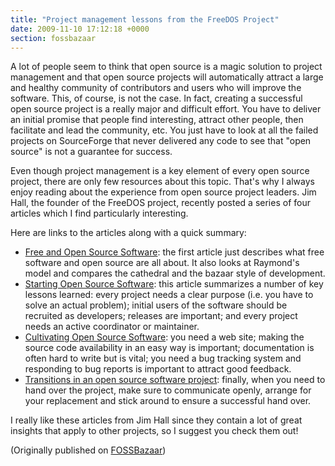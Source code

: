 ```yaml
---
title: "Project management lessons from the FreeDOS Project"
date: 2009-11-10 17:12:18 +0000
section: fossbazaar
---
```


A lot of people seem to think that open source is a magic solution to
project management and that open source projects will automatically
attract a large and healthy community of contributors and users who will
improve the software.  This, of course, is not the case.  In fact,
creating a successful open source project is a really major and
difficult effort.  You have to deliver an initial promise that people
find interesting, attract other people, then facilitate and lead the
community, etc.  You just have to look at all the failed projects on
SourceForge that never delivered any code to see that "open source" is
not a guarantee for success.

Even though project management is a key element of every open source
project, there are only few resources about this topic.  That's why I
always enjoy reading about the experience from open source project
leaders.  Jim Hall, the founder of the FreeDOS project, recently posted
a series of four articles which I find particularly interesting.

Here are links to the articles along with a quick summary:

<ul>

<li><a href =
"http://sourceforge.net/userapps/wordpress/jhall1/2009/11/02/open-source-and-free-software/">Free
and Open Source Software</a>: the first article just describes what free
software and open source are all about.  It also looks at Raymond's
model and compares the cathedral and the bazaar style of
development.</li>

<li><a href =
"http://sourceforge.net/userapps/wordpress/jhall1/2009/11/04/starting-open-source-software/">Starting
Open Source Software</a>: this article summarizes a number
of key lessons learned: every project needs a clear purpose (i.e. you
have to solve an actual problem); initial users of the software should
be recruited as developers; releases are important; and every project
needs an active coordinator or maintainer.</li>

<li><a href =
"http://sourceforge.net/userapps/wordpress/jhall1/2009/11/09/cultivating-open-source-software-2/">Cultivating
Open Source Software</a>: you need a web site; making the source code
availability in an easy way is important; documentation is often hard to
write but is vital; you need a bug tracking system and responding to bug
reports is important to attract good feedback.</li>

<li><a href =
"http://sourceforge.net/userapps/wordpress/jhall1/2009/11/18/transitions-in-open-source-software/">Transitions
in an open source software project</a>: finally, when you need to hand
over the project, make sure to communicate openly, arrange for your
replacement and stick around to ensure a successful hand over.</li>

</ul>

I really like these articles from Jim Hall since they contain a lot of
great insights that apply to other projects, so I suggest you check them
out!

(Originally published on <a href = "https://fossbazaar.org/">FOSSBazaar</a>)

